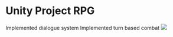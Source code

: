 # Unity Project RPG
 
Implemented dialogue system
Implemented turn based combat
![](https://github.com/AKN-RPG-Final/AKN.gif)
